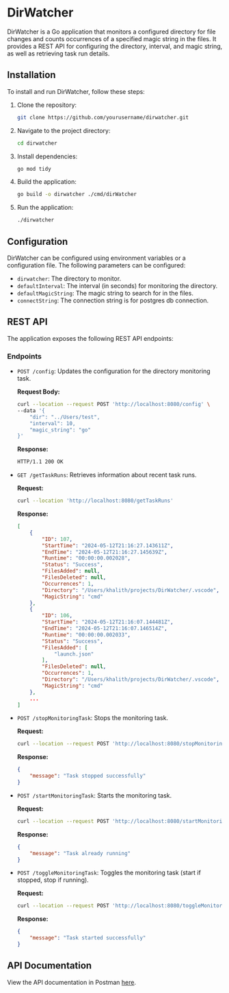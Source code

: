 # DirWatcher

DirWatcher is a Go application that monitors a configured directory for file changes and counts occurrences of a specified magic string in the files. It provides a REST API for configuring the directory, interval, and magic string, as well as retrieving task run details.


## Installation

To install and run DirWatcher, follow these steps:

1. Clone the repository:

    ```bash
    git clone https://github.com/yourusername/dirwatcher.git
    ```

2. Navigate to the project directory:

    ```bash
    cd dirwatcher
    ```

3. Install dependencies:

    ```bash
    go mod tidy
    ```

4. Build the application:

    ```bash
    go build -o dirwatcher ./cmd/dirWatcher
    ```

5. Run the application:

    ```bash
    ./dirwatcher
    ```

## Configuration

DirWatcher can be configured using environment variables or a configuration file. The following parameters can be configured:

- `dirwatcher`: The directory to monitor.
- `defaultInterval`: The interval (in seconds) for monitoring the directory.
- `defaultMagicString`: The magic string to search for in the files.
- `connectString`: The connection string is for postgres db connection.

## REST API

The application exposes the following REST API endpoints:

### Endpoints

- `POST /config`: Updates the configuration for the directory monitoring task.

    **Request Body:**

    ```bash
    curl --location --request POST 'http://localhost:8080/config' \
    --data '{
        "dir": "../Users/test",
        "interval": 10,
        "magic_string": "go"
    }'
    ```

    **Response:**

    ```bash
    HTTP/1.1 200 OK
    ```

- `GET /getTaskRuns`: Retrieves information about recent task runs.

    **Request:**

    ```bash
    curl --location 'http://localhost:8080/getTaskRuns'
    ```

    **Response:**

    ```json
    [
        {
            "ID": 107,
            "StartTime": "2024-05-12T21:16:27.143611Z",
            "EndTime": "2024-05-12T21:16:27.145639Z",
            "Runtime": "00:00:00.002028",
            "Status": "Success",
            "FilesAdded": null,
            "FilesDeleted": null,
            "Occurrences": 1,
            "Directory": "/Users/khalith/projects/DirWatcher/.vscode",
            "MagicString": "cmd"
        },
        {
            "ID": 106,
            "StartTime": "2024-05-12T21:16:07.144481Z",
            "EndTime": "2024-05-12T21:16:07.146514Z",
            "Runtime": "00:00:00.002033",
            "Status": "Success",
            "FilesAdded": [
                "launch.json"
            ],
            "FilesDeleted": null,
            "Occurrences": 1,
            "Directory": "/Users/khalith/projects/DirWatcher/.vscode",
            "MagicString": "cmd"
        },
        ...
    ]
    ```

- `POST /stopMonitoringTask`: Stops the monitoring task.

    **Request:**

    ```bash
    curl --location --request POST 'http://localhost:8080/stopMonitoringTask'
    ```

    **Response:**

    ```json
    {
        "message": "Task stopped successfully"
    }
    ```

- `POST /startMonitoringTask`: Starts the monitoring task.

    **Request:**

    ```bash
    curl --location --request POST 'http://localhost:8080/startMonitoringTask'
    ```

    **Response:**

    ```json
    {
        "message": "Task already running"
    }
    ```

- `POST /toggleMonitoringTask`: Toggles the monitoring task (start if stopped, stop if running).

    **Request:**

    ```bash
    curl --location --request POST 'http://localhost:8080/toggleMonitoringTask'
    ```

    **Response:**

    ```json
    {
        "message": "Task started successfully"
    }
    ```


## API Documentation

View the API documentation in Postman [here](https://documenter.getpostman.com/view/9950111/2sA3JNaKxW).


